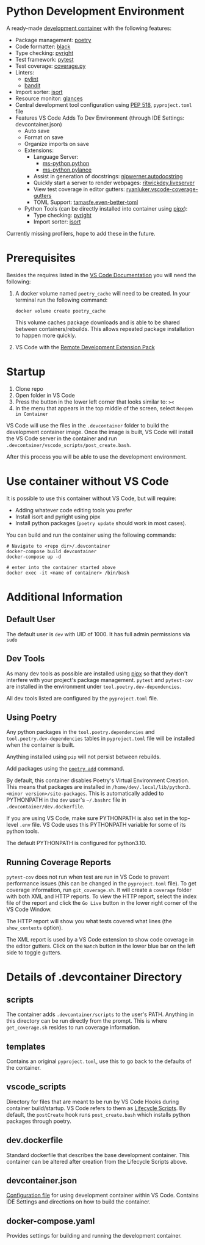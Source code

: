 # Python Development Environment
A ready-made [development container](https://code.visualstudio.com/docs/remote/containers) with the following features:

- Package management: [poetry](https://python-poetry.org/)
- Code formatter: [black](https://black.readthedocs.io/en/stable/)
- Type checking: [pyright](https://github.com/microsoft/pyright)
- Test framework: [pytest](https://docs.pytest.org/en/latest/)
- Test coverage: [coverage.py](https://coverage.readthedocs.io/en/latest/)
- Linters:
    - [pylint](https://pylint.pycqa.org/en/latest/)
    - [bandit](https://bandit.readthedocs.io/en/latest/)
- Import sorter: [isort](https://pycqa.github.io/isort/)
- Resource monitor: [glances](https://nicolargo.github.io/glances/)
- Central development tool configuration using [PEP 518](https://peps.python.org/pep-0518/), `pyproject.toml` file
- Features VS Code Adds To Dev Environment (through IDE Settings: devcontainer.json)
    - Auto save
    - Format on save
    - Organize imports on save
    - Extensions:
        - Language Server:
            - [ms-python.python](https://marketplace.visualstudio.com/items?itemName=ms-python.python)
            - [ms-python.pylance](https://marketplace.visualstudio.com/items?itemName=ms-python.vscode-pylance)
        - Assist in generation of docstrings: [njpwerner.autodocstring](https://marketplace.visualstudio.com/items?itemName=njpwerner.autodocstring)
        - Quickly start a server to render webpages: [ritwickdey.liveserver](https://marketplace.visualstudio.com/items?itemName=ritwickdey.LiveServer)
        - View test coverage in editor gutters: [ryanluker.vscode-coverage-gutters](https://marketplace.visualstudio.com/items?itemName=ryanluker.vscode-coverage-gutters)
        - TOML Support: [tamasfe.even-better-toml](https://marketplace.visualstudio.com/items?itemName=tamasfe.even-better-toml)
    - Python Tools (can be directly installed into container using [pipx](https://pypa.github.io/pipx/installation/)):
        - Type checking: [pyright](https://github.com/microsoft/pyright)
        - Import sorter: [isort](https://pycqa.github.io/isort/)

Currently missing profilers, hope to add these in the future.

# Prerequisites
Besides the requires listed in the [VS Code Documentation](https://code.visualstudio.com/docs/remote/containers#_system-requirements) you will need the following:

1. A docker volume named `poetry_cache` will need to be created. In your terminal run the following command:
    ```
    docker volume create poetry_cache
    ```
    This volume caches package downloads and is able to be shared between containers/rebuilds.  This allows repeated package installation to happen more quickly.

2. VS Code with the [Remote Development Extension Pack](https://marketplace.visualstudio.com/items?itemName=ms-vscode-remote.vscode-remote-extensionpack)

# Startup
1. Clone repo
1. Open folder in VS Code
1. Press the button in the lower left corner that looks similar to: `><`
1. In the menu that appears in the top middle of the screen, select `Reopen in Container`

VS Code will use the files in the `.devcontainer` folder to build the development container image.  Once the image is built, VS Code will install the VS Code server in the container and run `.devcontainer/vscode_scripts/post_create.bash`.

After this process you will be able to use the development environment.

# Use container without VS Code
It is possible to use this container without VS Code, but will require:
- Adding whatever code editing tools you prefer
- Install isort and pyright using pipx
- Install python packages (`poetry update` should work in most cases).

You can build and run the container using the following commands:

```
# Navigate to <repo dir>/.devcontainer
docker-compose build devcontainer
docker-compose up -d

# enter into the container started above
docker exec -it <name of container> /bin/bash
```

# Additional Information

## Default User
The default user is `dev` with UID of 1000. It has full admin permissions via `sudo`

## Dev Tools
As many dev tools as possible are installed using [pipx](https://pypa.github.io/pipx/installation/) so that they don't interfere with your project's package management. `pytest` and `pytest-cov` are installed in the environment under `tool.poetry.dev-dependencies`.

All dev tools listed are configured by the `pyproject.toml` file.

## Using Poetry
Any python packages in the `tool.poetry.dependencies` and `tool.poetry.dev-dependencies` tables in `pyproject.toml` file will be installed when the container is built.

Anything installed using `pip` will not persist between rebuilds.

Add packages using the [`poetry add`](https://python-poetry.org/docs/cli/#add) command.

By default, this container disables Poetry's Virtual Environment Creation. This means that packages are installed in `/home/dev/.local/lib/python3.<minor version>/site-packages`.  This is automatically added to PYTHONPATH in the `dev` user's `~/.bashrc` file in `.devcontainer/dev.dockerfile`.

If you are using VS Code, make sure PYTHONPATH is also set in the top-level `.env` file. VS Code uses this PYTHONPATH variable for some of its python tools.

The default PYTHONPATH is configured for python3.10.

## Running Coverage Reports
`pytest-cov` does not run when test are run in VS Code to prevent performance issues (this can be changed in the `pyproject.toml` file). To get coverage information, run `git_coverage.sh`.  It will create a `coverage` folder with both XML and HTTP reports.  To view the HTTP report, select the index file of the report and click the `Go Live` button in the lower right corner of the VS Code Window.

The HTTP report will show you what tests covered what lines (the `show_contexts` option).

The XML report is used by a VS Code extension to show code coverage in the editor gutters.  Click on the `Watch` button in the lower blue bar on the left side to toggle gutters.

# Details of .devcontainer Directory

## scripts
The container adds `.devcontainer/scripts` to the user's PATH.  Anything in this directory can be run directly from the prompt.  This is where `get_coverage.sh` resides to run coverage information.

## templates
Contains an original `pyproject.toml`, use this to go back to the defaults of the container.

## vscode_scripts
Directory for files that are meant to be run by VS Code Hooks during container build/startup. VS Code refers to them as [Lifecycle Scripts](https://code.visualstudio.com/docs/remote/devcontainerjson-reference#_lifecycle-scripts).  By default, the `postCreate` hook runs `post_create.bash` which installs python packages through poetry.

## dev.dockerfile
Standard dockerfile that describes the base development container. This container can be altered after creation from the Lifecycle Scripts above.

## devcontainer.json
[Configuration file](https://code.visualstudio.com/docs/remote/devcontainerjson-reference) for using development container within VS Code.  Contains IDE Settings and directions on how to build the container.

## docker-compose.yaml
Provides settings for building and running the development container.